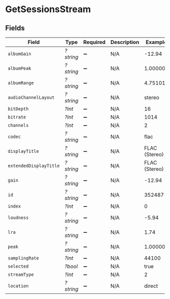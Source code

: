 # GetSessionsStream


## Fields

| Field                  | Type                   | Required               | Description            | Example                |
| ---------------------- | ---------------------- | ---------------------- | ---------------------- | ---------------------- |
| `albumGain`            | *?string*              | :heavy_minus_sign:     | N/A                    | -12.94                 |
| `albumPeak`            | *?string*              | :heavy_minus_sign:     | N/A                    | 1.000000               |
| `albumRange`           | *?string*              | :heavy_minus_sign:     | N/A                    | 4.751014               |
| `audioChannelLayout`   | *?string*              | :heavy_minus_sign:     | N/A                    | stereo                 |
| `bitDepth`             | *?int*                 | :heavy_minus_sign:     | N/A                    | 16                     |
| `bitrate`              | *?int*                 | :heavy_minus_sign:     | N/A                    | 1014                   |
| `channels`             | *?int*                 | :heavy_minus_sign:     | N/A                    | 2                      |
| `codec`                | *?string*              | :heavy_minus_sign:     | N/A                    | flac                   |
| `displayTitle`         | *?string*              | :heavy_minus_sign:     | N/A                    | FLAC (Stereo)          |
| `extendedDisplayTitle` | *?string*              | :heavy_minus_sign:     | N/A                    | FLAC (Stereo)          |
| `gain`                 | *?string*              | :heavy_minus_sign:     | N/A                    | -12.94                 |
| `id`                   | *?string*              | :heavy_minus_sign:     | N/A                    | 352487                 |
| `index`                | *?int*                 | :heavy_minus_sign:     | N/A                    | 0                      |
| `loudness`             | *?string*              | :heavy_minus_sign:     | N/A                    | -5.94                  |
| `lra`                  | *?string*              | :heavy_minus_sign:     | N/A                    | 1.74                   |
| `peak`                 | *?string*              | :heavy_minus_sign:     | N/A                    | 1.000000               |
| `samplingRate`         | *?int*                 | :heavy_minus_sign:     | N/A                    | 44100                  |
| `selected`             | *?bool*                | :heavy_minus_sign:     | N/A                    | true                   |
| `streamType`           | *?int*                 | :heavy_minus_sign:     | N/A                    | 2                      |
| `location`             | *?string*              | :heavy_minus_sign:     | N/A                    | direct                 |